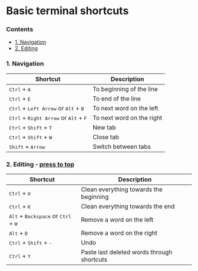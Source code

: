 # Basic terminal shortcuts
### Contents
  - [1. Navigation]()
  - [2. Editing]()

### 1. Navigation
  
| Shortcut     | Description |
|---|---|
|<kbd>Ctrl</kbd> + <kbd>A</kbd>| To beginning of the line |
|<kbd>Ctrl</kbd> + <kbd>E</kbd>| To end of the line |
|<kbd>Ctrl</kbd> + <kbd>Left Arrow</kbd> or <kbd>Alt</kbd> + <kbd>B</kbd>| To next word on the left  |
|<kbd>Ctrl</kbd> + <kbd>Right Arrow</kbd> or <kbd>Alt</kbd> + <kbd>F</kbd>| To next word on the right |
|<kbd>Ctrl</kbd> + <kbd>Shift</kbd> + <kbd>T</kbd>| New tab |
|<kbd>Ctrl</kbd> + <kbd>Shift</kbd> + <kbd>W</kbd>| Close tab |
|<kbd>Shift</kbd> + <kbd>Arrow</kbd>| Switch between tabs |

### 2. Editing - [press to top](#)
  
| Shortcut | Description |
|---|---|
|<kbd>Ctrl</kbd> + <kbd>U</kbd>| Clean everything towards the beginning |
|<kbd>Ctrl</kbd> + <kbd>K</kbd>| Clean everything towards the end |
|<kbd>Alt</kbd> + <kbd>Backspace</kbd> or <kbd>Ctrl</kbd> + <kbd>W</kbd>| Remove a word on the left|
|<kbd>Alt</kbd> + <kbd>D</kbd>| Remove a word on the right|
|<kbd>Ctrl</kbd> + <kbd>Shift</kbd> + <kbd>-</kbd>| Undo |
|<kbd>Ctrl</kbd> + <kbd>Y</kbd>| Paste last deleted words through shortcuts|
